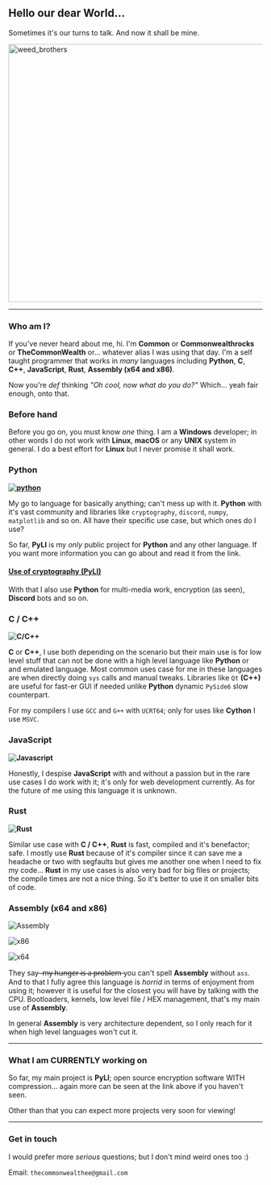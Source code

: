 ## **Hello our dear World...**
Sometimes it's our turns to talk. And now it shall be mine.

<img width="512" height="512" alt="weed_brothers" src="https://github.com/user-attachments/assets/99983874-55c1-41bf-8c04-7e1817d50ff9" />

---

### **Who am I?**
If you've never heard about me, hi. I'm **Common** or **Commonwealthrocks** or **TheCommonWealth** or... whatever alias I was using that day.
I'm a self taught programmer that works in *many* languages including **Python**, **C**, **C++**, **JavaScript**, **Rust**, **Assembly (x64 and x86)**.

Now you're *def* thinking *"Oh cool, now what do you do?"*
Which... yeah fair enough, onto that.

### **Before hand**
Before you go on, you must know *one* thing. I am a **Windows** developer; in other words I do not work with **Linux**, **macOS** or any **UNIX** system in general. I do a best effort for **Linux** but I never promise it shall work.

### **Python**
**[![python](https://img.shields.io/badge/Python-3.12-3776AB.svg?style=flat&logo=python&logoColor=white)](https://www.python.org)**

My go to language for basically anything; can't mess up with it. **Python** with it's vast community and libraries like `cryptography`, `discord`, `numpy`, `matplotlib` and so on. All have their specific use case, but which ones do I use?

So far, **PyLI** is my *only* public project for **Python** and any other language. If you want more information you can go about and read it from the link.

#### **[Use of cryptography (PyLI)](https://github.com/Commonwealthrocks/PyLI/)**

With that I also use **Python** for multi-media work, encryption (as seen), **Discord** bots and so on.

### **C / C++**
**![C/C++](https://img.shields.io/badge/C%2FC++-00599C?style=flat&logo=c&logoColor=white)**

**C** or **C++**, I use both depending on the scenario but their main use is for low level stuff that can not be done with a high level language like **Python** or and emulated language.
Most common uses case for me in these languages are when directly doing `sys` calls and manual tweaks. Libraries like `Qt` **(C++)** are useful for fast-er GUI if needed unlike **Python** dynamic `PySide6` slow counterpart.

For my compilers I use `GCC` and `G++` with `UCRT64`; only for uses like **Cython** I use `MSVC`.

### JavaScript
**![Javascript](https://badges.frapsoft.com/javascript/code/javascript.svg?v=101)**

Honestly, I despise **JavaScript** with and without a passion but in the rare use cases I do work with it; it's only for web development currently. As for the future of me using this language it is unknown.

### **Rust**
**![Rust](https://img.shields.io/badge/Rust-000000.svg?style=flat&logo=rust)**

Similar use case with **C / C++**, **Rust** is fast, compiled and it's benefactor; safe. I mostly use **Rust** because of it's compiler since it can save me a headache or two with segfaults but gives me another one when I need to fix my code... **Rust** in my use cases is also very bad for big files or projects; the compile times are not a nice thing. So it's better to use it on smaller bits of code.

### **Assembly (x64 and x86)**
![Assembly](https://img.shields.io/badge/Assembly-525252.svg?style=flat&logo=windows-terminal&logoColor=white)

![x86](https://img.shields.io/badge/x86-0078D6.svg?style=flat&logo=intel&logoColor=white)

![x64](https://img.shields.io/badge/x64-ED1C24.svg?style=flat&logo=amd&logoColor=white)

They say ̶ ̶m̶y̶ ̶h̶u̶n̶g̶e̶r̶ ̶i̶s̶ ̶a̶ ̶p̶r̶o̶b̶l̶e̶m̶  you can't spell **Assembly** without `ass`. And to that I fully agree this language is *horrid* in terms of enjoyment from using it; however it is useful for the closest you will have by talking with the CPU. Bootloaders, kernels, low level file / HEX management, that's my main use of **Assembly**.

In general **Assembly** is very architecture dependent, so I only reach for it when high level languages won't cut it.

---

### **What I am CURRENTLY working on**
So far, my main project is **PyLI**; open source encryption software WITH compression... again more can be seen at the link above if you haven't seen.

Other than that you can expect more projects very soon for viewing!

---

### **Get in touch**
I would prefer more *serious* questions; but I don't mind weird ones too :)

Email: `thecommonwealthee@gmail.com`
